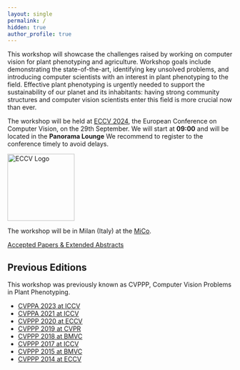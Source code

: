 ```yaml
---
layout: single
permalink: /
hidden: true
author_profile: true
---
```


This workshop will showcase the challenges raised by working on computer vision for plant phenotyping and agriculture. Workshop goals include demonstrating the state-of-the-art, identifying key unsolved problems, and introducing computer scientists with an interest in plant phenotyping to the field. Effective plant phenotyping is urgently needed to support the sustainability of our planet and its inhabitants: having strong community structures and computer vision scientists enter this field is more crucial now than ever.

The workshop will be held at [ECCV 2024](https://eccv.ecva.net/Conferences/2024), the European Conference on Computer Vision, on the 29th September.
We will start at **09:00** and will be located in the **Panorama Lounge**
We recommend to register to the conference timely to avoid delays.

<img src="https://eccv2024.ecva.net/static/core/img/eccv-navbar-logo.svg" alt="ECCV Logo" height="150px;">

The workshop will be in Milan (Italy) at the [MiCo](https://eccv2024.ecva.net/Conferences/2024/Milano).

<a href="/proceedings" target="_blank" class="btn btn--success btn--large">Accepted Papers & Extended Abstracts</a>

## Previous Editions

This workshop was previously known as CVPPP, Computer Vision Problems in Plant Phenotyping.

- [CVPPA 2023 at ICCV](https://cvppa2023.github.io)
- [CVPPA 2021 at ICCV](https://cvppa2021.github.io)
- [CVPPP 2020 at ECCV](https://www.plant-phenotyping.org/CVPPP2020)
- [CVPPP 2019 at CVPR](https://www.plant-phenotyping.org/CVPPP2019)
- [CVPPP 2018 at BMVC](https://www.plant-phenotyping.org/CVPPP2018)
- [CVPPP 2017 at ICCV](https://www.plant-phenotyping.org/CVPPP2017)
- [CVPPP 2015 at BMVC](http://www.plant-phenotyping.org/CVPPP2015)
- [CVPPP 2014 at ECCV](http://www.plant-phenotyping.org/CVPPP2014)
